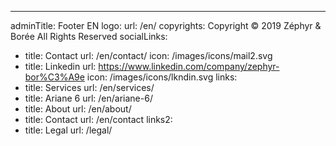 ---
adminTitle: Footer EN
logo:
  url: /en/
copyrights: Copyright © 2019 Zéphyr & Borée All Rights Reserved
socialLinks: 
  - title: Contact
    url: /en/contact/
    icon: /images/icons/mail2.svg
  - title: Linkedin 
    url: https://www.linkedin.com/company/zephyr-bor%C3%A9e
    icon: /images/icons/lkndin.svg
links: 
  - title: Services
    url: /en/services/
  - title: Ariane 6
    url: /en/ariane-6/
  - title: About
    url: /en/about/
  - title: Contact
    url: /en/contact
links2:
  - title: Legal
    url: /legal/